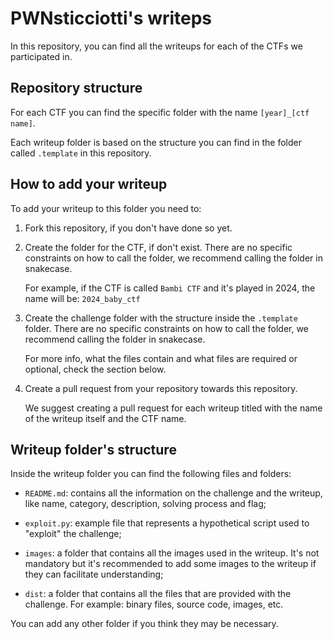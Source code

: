 # PWNsticciotti's writeps

In this repository, you can find all the writeups for each of the CTFs we participated in.

## Repository structure

For each CTF you can find the specific folder with the name `[year]_[ctf name]`.

Each writeup folder is based on the structure you can find in the folder called `.template` in this repository.

## How to add your writeup

To add your writeup to this folder you need to:

1. Fork this repository, if you don't have done so yet.

2. Create the folder for the CTF, if don't exist. There are no specific constraints on how to call the folder, we recommend calling the folder in snakecase.

   For example, if the CTF is called `Bambi CTF` and it's played in 2024, the name will be: `2024_baby_ctf`

3. Create the challenge folder with the structure inside the `.template` folder. There are no specific constraints on how to call the folder, we recommend calling the folder in snakecase.  

   For more info, what the files contain and what files are required or optional, check the section below.

4. Create a pull request from your repository towards this repository.

   We suggest creating a pull request for each writeup titled with the name of the writeup itself and the CTF name.

## Writeup folder's structure

Inside the writeup folder you can find the following files and folders:

- `README.md`: contains all the information on the challenge and the writeup, like name, category, description, solving process and flag;

- `exploit.py`: example file that represents a hypothetical script used to "exploit" the challenge;

- `images`: a folder that contains all the images used in the writeup. It's not mandatory but it's recommended to add some images to the writeup if they can facilitate understanding;

- `dist`: a folder that contains all the files that are provided with the challenge. For example: binary files, source code, images, etc.

You can add any other folder if you think they may be necessary.
 
